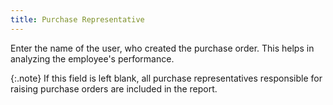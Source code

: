 ```yaml
---
title: Purchase Representative
---
```



Enter the name of the user, who created the purchase order. This helps  in analyzing the employee's performance.


{:.note}
If this field is left blank, all purchase representatives responsible  for raising purchase orders are included in the report.

